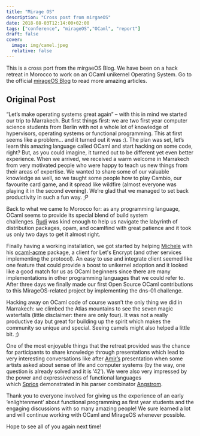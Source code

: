 ```yaml
---
title: "Mirage OS"
description: "Cross post from mirgaeOS"
date: 2018-08-03T12:14:00+02:00
tags: ["conference", "mirageOS","OCaml", "report"]
draft: false
cover:
  image: img/camel.jpeg
  relative: false
---
```


This is a cross port from the mirgaeOS Blog. We have been on a hack retreat in
Morocco to work on an OCaml unikernel Operating System. Go to the official
[mirageOS Blog](https://mirage.io/blog/2017-march-hackathon-roundup) to read
more amazing articles.

## Original Post

“Let’s make operating systems great again” – with this in mind we started our
trip to Marrakech. But first things first: we are two first year computer
science students from Berlin with not a whole lot of knowledge of hypervisors,
operating systems or functional programming. This at first seems like a problem…
and it turned out it was :). The plan was set, let’s learn this amazing language
called OCaml and start hacking on some code, right? But, as you could imagine,
it turned out to be different yet even better experience. When we arrived, we
received a warm welcome in Marrakech from very motivated people who were happy
to teach us new things from their areas of expertise. We wanted to share some of
our valuable knowledge as well, so we taught some people how to play Cambio, our
favourite card game, and it spread like wildfire (almost everyone was playing it
in the second evening). We’re glad that we managed to set back productivity in
such a fun way. ;P

Back to what we came to Morocco for: as any programming language, OCaml seems to
provide its special blend of build system
challenges. [Rudi](https://github.com/rgrinberg/) was kind enough to help us
navigate the labyrinth of distribution packages, opam, and ocamlfind with great
patience and it took us only two days to get it almost right.

Finally having a working installation, we got started by
helping [Michele](https://github.com/mmaker/) with
his [ocaml-acme](https://github.com/mmaker/ocaml-acme/) package, a client for
Let's Encrypt (and other services implementing the protocol). An easy to use and
integrate client seemed like one feature that could provide a boost to unikernel
adoption and it looked like a good match for us as OCaml beginners since there
are many implementations in other programming languages that we could refer to.
After three days we finally made our first Open Source OCaml contributions to
this MirageOS-related project by implementing the dns-01 challenge.

Hacking away on OCaml code of course wasn’t the only thing we did in Marrakech:
we climbed the Atlas mountains to see the seven magic waterfalls (little
disclaimer: there are only four). It was not a really productive day but great
for building up the spirit which makes the community so unique and special.
Seeing camels might also helped a little bit. ;)

One of the most enjoyable things that the retreat provided was the chance for
participants to share knowledge through presentations which lead to very
interesting conversations like
after [Amir’s](https://github.com/amirmc/) presentation when some artists asked
about sense of life and computer systems (by the way, one question is already
solved and it is ’42’). We were also very impressed by the power and
expressiveness of functional languages
which [Sprios](https://github.com/seliopou/) demonstrated in his parser
combinator [Angstrom](https://github.com/inhabitedtype/angstrom/).

Thank you to everyone involved for giving us the experience of an early
‘enlightenment’ about functional programming as first year students and the
engaging discussions with so many amazing people! We sure learned a lot and will
continue working with OCaml and MirageOS whenever possible.

Hope to see all of you again next time!
